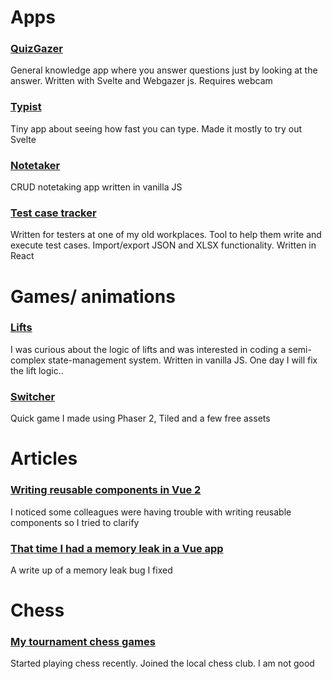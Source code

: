 # Apps
### [QuizGazer](https://quiz-gazer.vercel.app)
General knowledge app where you answer questions just by looking at the answer. Written with Svelte and Webgazer js. Requires webcam

### [Typist](https://typist-vert.vercel.app/)
Tiny app about seeing how fast you can type. Made it mostly to try out Svelte

### [Notetaker](https://liamsain.github.io/notetaker)
CRUD notetaking app written in vanilla JS

### [Test case tracker](https://liamsain.github.io/test-case-tracker/)
Written for testers at one of my old workplaces. Tool to help them write and execute test cases. Import/export JSON and XLSX functionality. Written in React


# Games/ animations
### [Lifts](https://liamsain.github.io/lift-system)
I was curious about the logic of lifts and was interested in coding a semi-complex state-management system. Written in vanilla JS. One day I will fix the lift logic.. 

### [Switcher](https://liamsain.github.io/switcher)
Quick game I made using Phaser 2, Tiled and a few free assets

# Articles
### [Writing reusable components in Vue 2](/reusable-components)
I noticed some colleagues were having trouble with writing reusable components so I tried to clarify
### [That time I had a memory leak in a Vue app](/vue-memory-leak)
A write up of a memory leak bug I fixed

# Chess
### [My tournament chess games](https://liamsain.github.io/my-chess-games)
Started playing chess recently. Joined the local chess club. I am not good
